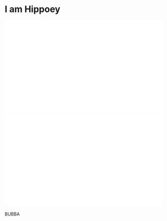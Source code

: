 # I am Hippoey

<a href="https://github.com/jstrieb/github-stats">

![](https://github.com/hippoey/hippoey/blob/master/generated/overview.svg)
![](https://github.com/hippoey/hippoey/blob/master/generated/languages.svg)

</a>

BUBBA
